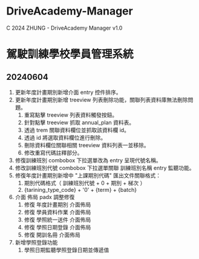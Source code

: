 # DriveAcademy-Manager

C 2024 ZHUNG - DriveAcademy Manager v1.0

# 駕駛訓練學校學員管理系統

## 20240604
1. 更新年度計畫期別新增介面 entry 控件排序。
2. 更新年度計畫期別新增 treeview 列表刪除功能，關聯列表資料庫無法刪除問題。
    1. 重寫點擊 treeview 列表資料觸發按鈕。
    2. 針對點擊 treeview 抓取 annual_plan 資料表。
    3. 透過 trem 關聯資料欄位並抓取該資料欄 id。
    4. 透過 id 將選取資料欄位進行刪除。
    5. 刪除資料欄位關聯相關 treeview 資料列表一並移除。
    6. 修改重寫代碼註釋部分。
3. 修復訓練班別 combobox 下拉選單改為 entry 呈現代號名稱。
4. 修改訓練班別代號 combobox 下拉選單關聯 訓練班別名稱 entry 監聽功能。
5. 修復年度計畫期別新增中 "上課期別代碼" 匯出文件關聯格式：
    1. 期別代碼格式（ 訓練班別代號 + 0 + 期別 + 梯次 ）
    2. {tarining_type_code} + '0' + {term} + {batch}
6. 介面 佈局 padx 調整修復
    1. 修復 年度計畫期別 介面佈局
    2. 修復 學員資料作業 介面佈局
    3. 修復 學照統一送件 介面佈局
    4. 修復 學照日期登錄 介面佈局
    5. 修復 開訓名冊 介面佈局
7. 新增學照登錄功能
    1. 學照日期監聽學照登錄日期並傳遞值
